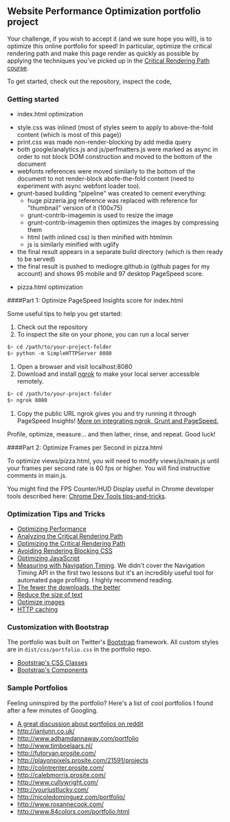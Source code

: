 ## Website Performance Optimization portfolio project

Your challenge, if you wish to accept it (and we sure hope you will), is to optimize this online portfolio for speed! In particular, optimize the critical rendering path and make this page render as quickly as possible by applying the techniques you've picked up in the [Critical Rendering Path course](https://www.udacity.com/course/ud884).

To get started, check out the repository, inspect the code,

### Getting started

* index.html optimization
- style.css was inlined (most of styles seem to apply to above-the-fold content (which is most of this page))
- print.css was made non-render-blocking by add media query
- both google/analytics.js and js/perfmatters.js were marked as async in order to not block DOM construction and moved to the bottom of the document
- webfonts references were moved similarly to the bottom of the document to not render-block abofe-the-fold content (need to experiment with async webfont loader too).
- grunt-based building "pipeline" was created to cement everything:
  - huge pizzeria.jpg reference was replaced with reference for "thumbnail" version of it (100x75)
  - grunt-contrib-imagemin is used to resize the image
  - grunt-contrib-imagemin then optimizes the images by compressing them
  - html (with inlined css) is then minified with htmlmin
  - js is similarly minified with uglify
- the final result appears in a separate build directory (which is then ready to be served)
- the final result is pushed to mediogre.github.io (github pages for my account) and shows 95 mobile and 97 desktop PageSpeed score.

* pizza.html optimization


####Part 1: Optimize PageSpeed Insights score for index.html

Some useful tips to help you get started:

1. Check out the repository
1. To inspect the site on your phone, you can run a local server

  ```bash
  $> cd /path/to/your-project-folder
  $> python -m SimpleHTTPServer 8080
  ```

1. Open a browser and visit localhost:8080
1. Download and install [ngrok](https://ngrok.com/) to make your local server accessible remotely.

  ``` bash
  $> cd /path/to/your-project-folder
  $> ngrok 8080
  ```

1. Copy the public URL ngrok gives you and try running it through PageSpeed Insights! [More on integrating ngrok, Grunt and PageSpeed.](http://www.jamescryer.com/2014/06/12/grunt-pagespeed-and-ngrok-locally-testing/)

Profile, optimize, measure... and then lather, rinse, and repeat. Good luck!

####Part 2: Optimize Frames per Second in pizza.html

To optimize views/pizza.html, you will need to modify views/js/main.js until your frames per second rate is 60 fps or higher. You will find instructive comments in main.js. 

You might find the FPS Counter/HUD Display useful in Chrome developer tools described here: [Chrome Dev Tools tips-and-tricks](https://developer.chrome.com/devtools/docs/tips-and-tricks).

### Optimization Tips and Tricks
* [Optimizing Performance](https://developers.google.com/web/fundamentals/performance/ "web performance")
* [Analyzing the Critical Rendering Path](https://developers.google.com/web/fundamentals/performance/critical-rendering-path/analyzing-crp.html "analyzing crp")
* [Optimizing the Critical Rendering Path](https://developers.google.com/web/fundamentals/performance/critical-rendering-path/optimizing-critical-rendering-path.html "optimize the crp!")
* [Avoiding Rendering Blocking CSS](https://developers.google.com/web/fundamentals/performance/critical-rendering-path/render-blocking-css.html "render blocking css")
* [Optimizing JavaScript](https://developers.google.com/web/fundamentals/performance/critical-rendering-path/adding-interactivity-with-javascript.html "javascript")
* [Measuring with Navigation Timing](https://developers.google.com/web/fundamentals/performance/critical-rendering-path/measure-crp.html "nav timing api"). We didn't cover the Navigation Timing API in the first two lessons but it's an incredibly useful tool for automated page profiling. I highly recommend reading.
* <a href="https://developers.google.com/web/fundamentals/performance/optimizing-content-efficiency/eliminate-downloads.html">The fewer the downloads, the better</a>
* <a href="https://developers.google.com/web/fundamentals/performance/optimizing-content-efficiency/optimize-encoding-and-transfer.html">Reduce the size of text</a>
* <a href="https://developers.google.com/web/fundamentals/performance/optimizing-content-efficiency/image-optimization.html">Optimize images</a>
* <a href="https://developers.google.com/web/fundamentals/performance/optimizing-content-efficiency/http-caching.html">HTTP caching</a>

### Customization with Bootstrap
The portfolio was built on Twitter's <a href="http://getbootstrap.com/">Bootstrap</a> framework. All custom styles are in `dist/css/portfolio.css` in the portfolio repo.

* <a href="http://getbootstrap.com/css/">Bootstrap's CSS Classes</a>
* <a href="http://getbootstrap.com/components/">Bootstrap's Components</a>

### Sample Portfolios

Feeling uninspired by the portfolio? Here's a list of cool portfolios I found after a few minutes of Googling.

* <a href="http://www.reddit.com/r/webdev/comments/280qkr/would_anybody_like_to_post_their_portfolio_site/">A great discussion about portfolios on reddit</a>
* <a href="http://ianlunn.co.uk/">http://ianlunn.co.uk/</a>
* <a href="http://www.adhamdannaway.com/portfolio">http://www.adhamdannaway.com/portfolio</a>
* <a href="http://www.timboelaars.nl/">http://www.timboelaars.nl/</a>
* <a href="http://futoryan.prosite.com/">http://futoryan.prosite.com/</a>
* <a href="http://playonpixels.prosite.com/21591/projects">http://playonpixels.prosite.com/21591/projects</a>
* <a href="http://colintrenter.prosite.com/">http://colintrenter.prosite.com/</a>
* <a href="http://calebmorris.prosite.com/">http://calebmorris.prosite.com/</a>
* <a href="http://www.cullywright.com/">http://www.cullywright.com/</a>
* <a href="http://yourjustlucky.com/">http://yourjustlucky.com/</a>
* <a href="http://nicoledominguez.com/portfolio/">http://nicoledominguez.com/portfolio/</a>
* <a href="http://www.roxannecook.com/">http://www.roxannecook.com/</a>
* <a href="http://www.84colors.com/portfolio.html">http://www.84colors.com/portfolio.html</a>

